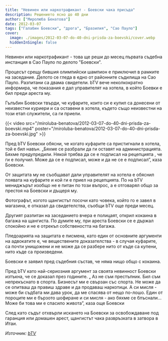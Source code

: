 ```yaml
---
title: "Невинен или наркотрафикант - Боевски чака присъда"
description: Решението ясно до 40 дни
author: ["Миролюба Бенатова"]
date: 2012-03-07
tags: ["Галабин Боевски", "дрога", "Бразилия", "Сао Пауло"]
cover:
  image: ./images/2012-03-07-do-40-dni-prisda-za-boevski/cover.webp
  hiddenInSingle: false
---
```


Невинен или наркотрафикант - това ще реши до месец първата съдебна инстанция в Сао Пауло по делото "Боевски".

Процесът срещу бившия олимпийски шампион е приключил в рамките на заседание. Делото се гледа в едно от районните съдилища на Сао Пауло. Разпитани са двама свидетели. bTV вече неколкократно информира, че показания е дал управителят на хотела, в който Боевки е бил преди ареста му.

Гълъбин Боевски твърди, че куфарите, които си е купил са донесени от неизвестни куриери и са оставени в хотела, където също неизвестни на този етап служители, са ги приели.

{{< video src="/miroluba-benatova/2012-03-07-do-40-dni-prisda-za-boevski.mp4" poster="/miroluba-benatova/2012-03-07-do-40-dni-prisda-za-boevski.jpg" >}}

Пред bTV Боевски обясни, че когато куфарите са пристигнали в хотела, той е бил навън. „Бяхме се разбрали да ги оставят на администрацията. Бяхме предупредили. Някой трябва да се е подписал на рецепцията , че ги е получил. Може да се е подписал, може и да не се е подписал”, каза Боевски.

От защитата му не съобщават дали управителят на хотела е обяснил появата на куфарите и кой ги е приел на рецепцията. По на bTV мениджърът изобщо не е питан по този въпрос, а е отговарял общо за престоя на Боевски и дъщеря му.

Фотографът, когото щангистът посочи като човека, който го е завел в магазина, е отказал да свидетелства, съобщи bTV още преди месец.

Другият разпитан на заседанието вчера е полицаят, открил кокаина в багажа на щангиста. По думите му, при ареста Боевски се е държал спокойно и не е отрекъл собствеността на багажа.

Пледоарията на защитата е писмена, като един от основните аргументи на адвокатите е, че веществените доказателства - в случая куфарите, са почти унищожени и не може да се разбере нито от къде са купени, нито къде са произведени.

Боевски е заявил пред съдебния състав, че няма нищо общо с кокаина.

Пред bTV като най-сериозния аргумент за своята невинност Боевски изтъкна, че се доказал през годините. „ Аз не съм престъпник. Бил съм непрекъснато в спорта. Бизнесът ми е свързан със спорта. Не може да се опитваш да правиш здраве и да продаваш наркотици. А си мисля - може би съдбата ми дава урок, да ме спасява от нещо по-лошо. Един от пороците ми е бързото шофиране и си мисля - ако бяхме се блъснали... Може би това ми е спасило живота”, каза още Боевски

След като съдът отхвърли искането на Боевски за освобождаване под гаранция или домашен арест, щангистът чака развръзката в затвора в Итаи.

*Източник: [bTV](https://btvnovinite.bg/svetut/do-40-dni-prisda-za-boevski.html)*
